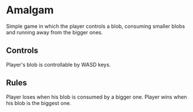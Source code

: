 # Amalgam

Simple game in which the player controls a blob, consuming smaller blobs and running away from the bigger ones.

## Controls

Player's blob is controllable by WASD keys.

## Rules

Player loses when his blob is consumed by a bigger one.
Player wins when his blob is the biggest one.
